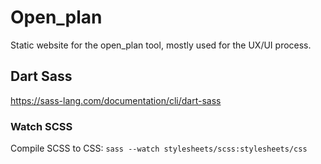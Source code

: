 # Open_plan

Static website for the open_plan tool, mostly used for the UX/UI process.

## Dart Sass
https://sass-lang.com/documentation/cli/dart-sass

### Watch SCSS
Compile SCSS to CSS:
`sass --watch stylesheets/scss:stylesheets/css`
